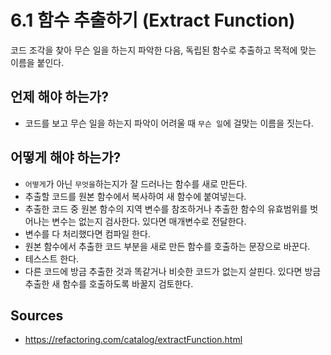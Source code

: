 # 6.1 함수 추출하기 (Extract Function)

코드 조각을 찾아 무슨 일을 하는지 파악한 다음, 독립된 함수로 추출하고 목적에 맞는 이름을 붙인다.

## 언제 해야 하는가?

* 코드를 보고 무슨 일을 하는지 파악이 어려울 때 `무슨 일`에 걸맞는 이름을 짓는다.

## 어떻게 해야 하는가?

* `어떻게`가 아닌 `무엇을`하는지가 잘 드러나는 함수를 새로 만든다.
* 추출할 코드를 원본 함수에서 복사하여 새 함수에 붙여넣는다.
* 추출한 코드 중 원본 함수의 지역 변수를 참조하거나 추출한 함수의 유효범위를 벗어나는 변수는 없는지 검사한다. 있다면 매개변수로 전달한다.
* 변수를 다 처리했다면 컴파일 한다.
* 원본 함수에서 추출한 코드 부분을 새로 만든 함수를 호출하는 문장으로 바꾼다.
* 테스스트 한다.
* 다른 코드에 방금 추출한 것과 똑같거나 비슷한 코드가 없는지 살핀다. 있다면 방금 추출한 새 함수를 호출하도록 바꿀지 검토한다.

## Sources

* https://refactoring.com/catalog/extractFunction.html
